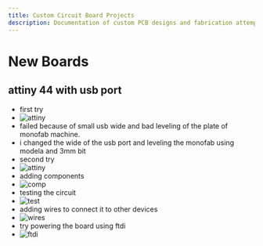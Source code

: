 ```yaml
---
title: Custom Circuit Board Projects
description: Documentation of custom PCB designs and fabrication attempts, including ATtiny44 USB board
---
```


# New Boards

## attiny 44 with usb port

- first try
- ![attiny](../../../../assets/documontations/challenges/attiny44-usb.JPG)
- failed because of small usb wide and bad leveling of the plate of monofab machine.
- i changed the wide of the usb port and leveling the monofab using modela and 3mm bit
- second try
- ![attiny](../../../../assets/documontations/challenges/attiny44-usb2.JPG)
- adding components
- ![comp](../../../../assets/documontations/challenges/usb-components.JPG)
- testing the circuit
- ![test](../../../../assets/documontations/challenges/usb-test.JPG)
- adding wires to connect it to other devices
- ![wires](../../../../assets/documontations/challenges/usb-wires.JPG)
- try powering the board using ftdi
- ![ftdi](../../../../assets/documontations/challenges/usb-ftdi.JPG)
